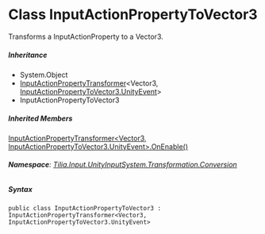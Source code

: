 # Class InputActionPropertyToVector3

Transforms a InputActionProperty to a Vector3.

##### Inheritance

* System.Object
* [InputActionPropertyTransformer]<Vector3, [InputActionPropertyToVector3.UnityEvent]\>
* InputActionPropertyToVector3

##### Inherited Members

[InputActionPropertyTransformer<Vector3, InputActionPropertyToVector3.UnityEvent>.OnEnable()]

###### **Namespace**: [Tilia.Input.UnityInputSystem.Transformation.Conversion]

##### Syntax

```
public class InputActionPropertyToVector3 : InputActionPropertyTransformer<Vector3, InputActionPropertyToVector3.UnityEvent>
```

[InputActionPropertyTransformer]: InputActionPropertyTransformer-2.md
[InputActionPropertyToVector3.UnityEvent]: InputActionPropertyToVector3.UnityEvent.md
[InputActionPropertyTransformer<Vector3, InputActionPropertyToVector3.UnityEvent>.OnEnable()]: InputActionPropertyTransformer-2.md#Tilia_Input_UnityInputSystem_Transformation_Conversion_InputActionPropertyTransformer_2_OnEnable
[Tilia.Input.UnityInputSystem.Transformation.Conversion]: README.md
